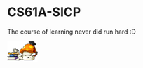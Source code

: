 # CS61A-SICP
The course of learning never did run hard :D

<img src="figure/orange-mushroom-doctor.GIF" width="69">


